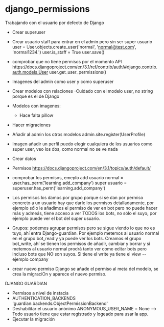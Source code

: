 # django_permissions

Trabajando con el usuario por defecto de Django
- Crear superuser
- Crear usuario staff para entrar en el admin pero sin ser super usuario
user = User.objects.create_user('normal', 'normal@test.com', 'normal1234.')
user.is_staff = True
user.save()
- comprobar que no tiene permisos por el momento
API https://docs.djangoproject.com/en/3.1/ref/contrib/auth/#django.contrib.auth.models.User
user.get_user_permissions()
- Imagenes del admin como user y como superuser

- Crear modelos con relaciones
    -Cuidado con el modelo user, no string porque es el de Django
- Modelos con imagenes:
    - Hace falta pillow
- Hacer migraciones
- Añadir al admin los otros modelos
    admin.site.register(UserProfile)

- Imagen añadir un perfil
    puedo elegir cualquiera de los usuarios como super user, veo los dos, como normal no se ve nada
- Crear datos
- Permisos
https://docs.djangoproject.com/en/3.1/topics/auth/default/
- comprobar los permisos, emeplo add
    usuario normal = user.has_perm('learning.add_company') 
    super usuario = superuser.has_perm('learning.add_company') 

- Los permisos los damos por grupo porque si se dan por permiso concreto
a un usuario hay que darle los permisos detalladamente, por ejemplo sólo le añadimos el permiso de ver en bot pero no puede hacer más y admeás, tiene acceso a ver TODOS los bots, no sólo el suyo, por ejemplo puede ver el bot del super usuario.

- Grupos:
podemos agrupar permisos pero se sigue viendo lo que no es tuyo, ahí entra Django-guardian.
Por ejemplo metemos al usuario normal en el grupo bot_read y ya puede ver los bots.
Creamos el grupo bot_write, ahí se tienen los permisos de añadir, cambiar y borrar y si metemos al usuario normal prodrá tanto ver como editar bots pero incluso bots que NO son suyos.
Si tiene el write ya tiene el view --ejemplo company

- crear nuevo permiso Django
se añade el permiso al meta del modelo, se crea la migraciOn y aparece el
nuevo permiso.

DJANGO GUARDIAN
- Permisos a nivel de instacia
- AUTHENTICATION_BACKENDS
    'guardian.backends.ObjectPermissionBackend'
- Deshabilitar el usuario anónimo
    ANONYMOUS_USER_NAME = None --> Todo usuario tiene que estar registrado y logeado para usar la app.
- Ejecutar la migración